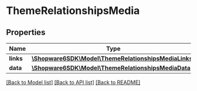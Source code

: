 # ThemeRelationshipsMedia

## Properties
Name | Type | Description | Notes
------------ | ------------- | ------------- | -------------
**links** | [**\Shopware6SDK\Model\ThemeRelationshipsMediaLinks**](ThemeRelationshipsMediaLinks.md) |  | [optional] 
**data** | [**\Shopware6SDK\Model\ThemeRelationshipsMediaData[]**](ThemeRelationshipsMediaData.md) |  | [optional] 

[[Back to Model list]](../../README.md#documentation-for-models) [[Back to API list]](../../README.md#documentation-for-api-endpoints) [[Back to README]](../../README.md)

